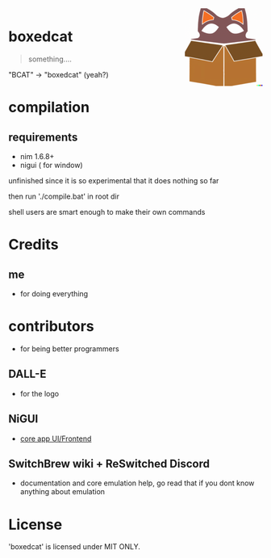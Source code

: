 <img src=".img/logo__15.png" align="right">

# boxedcat

> something....

 "BCAT" -> "boxedcat" (yeah?)

 # compilation
 
 ## requirements
  - nim 1.6.8+
  - nigui ( for window)
  
  unfinished since it is so experimental that it does nothing so far
  
  then run './compile.bat' in root dir
  
  shell users are smart enough to make their own commands

# Credits
## me
- for doing everything
# contributors
- for being better programmers
## DALL-E
- for the logo
## NiGUI
- [core app UI/Frontend](https://github.com/simonkrauter/NiGui)
## SwitchBrew wiki + ReSwitched Discord
- documentation and core emulation help, go read that if you dont know anything about emulation

# License

'boxedcat' is licensed under MIT ONLY.